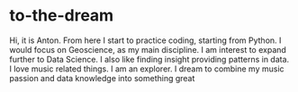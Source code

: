 # to-the-dream
Hi, it is Anton. From here I start to practice coding, starting from Python.
I would focus on Geoscience, as my main discipline.
I am interest to expand further to Data Science.
I also like finding insight providing patterns in data. 
I love music related things. I am an explorer.
I dream to combine my music passion and data knowledge into something great 

